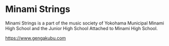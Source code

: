 Minami Strings
===
Minami Strings is a part of the music society of Yokohama Municipal Minami High School and the Junior High School Attached to Minami High School.

https://www.gengakubu.com
